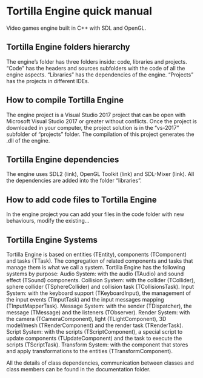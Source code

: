 
# Tortilla Engine quick manual

Video games engine built in C++ with SDL and OpenGL.


## Tortilla Engine folders hierarchy

The engine’s folder has three folders inside: code, libraries and projects.
“Code” has the headers and sources subfolders with the code of all the engine aspects.
“Libraries” has the dependencies of the engine.
“Projects” has the projects in different IDEs. 


## How to compile Tortilla Engine

The engine project is a Visual Studio 2017 project that can be open with Microsoft Visual Studio 2017 or greater without conflicts. Once the project is downloaded in your computer, the project solution is in the “vs-2017” subfolder of “projects” folder.
The compilation of this project generates the .dll of the engine.


## Tortilla Engine dependencies

The engine uses SDL2 (link), OpenGL Toolkit (link) and SDL-Mixer (link). All the dependencies are added into the folder “libraries”.


## How to add code files to Tortilla Engine

In the engine project you can add your files in the code folder with new behaviours, modify the existing…



## Tortilla Engine Systems

Tortilla Engine is based on entities (TEntity), components (TComponent) and tasks (TTask). The congregation of related components and tasks that manage them is what we call a system. 
Tortilla Engine has the following systems by purpose:
Audio System: with the audio (TAudio) and sound effect (TSound) components.
Collision System: with the collider (TCollider), sphere collider (TSphereCollider) and collision task (TCollisionsTask). 
Input System: with the keyboard support (TKeyboardInput), the management of the input events (TInputTask) and the input messages mapping (TInputMapperTask).
Message System: with the sender (TDispatcher), the message (TMessage) and the listeners (TObserver).
Render System: with the camera (TCameraComponent), light (TLightComponent), 3D model/mesh (TRenderComponent) and the render task (TRenderTask).
Script System: with the scripts (TScriptComponent), a special script to update components (TUpdateComponent) and the task to execute the scripts (TScriptTask).
Transform System: with the component that stores and apply transformations to the entities (TTransformComponent).

All the details of class dependencies, communication between classes and class members can be found in the documentation folder.  


